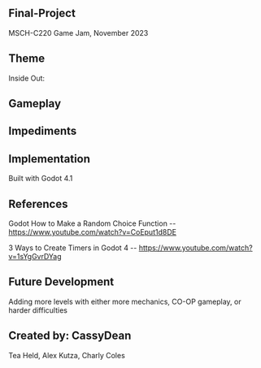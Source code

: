 ## Final-Project
MSCH-C220 Game Jam, November 2023

## Theme
Inside Out: 
		
## Gameplay

## Impediments

## Implementation
Built with Godot 4.1

## References
Godot How to Make a Random Choice Function -- https://www.youtube.com/watch?v=CoEput1d8DE

3 Ways to Create Timers in Godot 4 -- https://www.youtube.com/watch?v=1sYgGvrDYag


## Future Development
Adding more levels with either more mechanics, CO-OP gameplay, or harder difficulties

## Created by: CassyDean
Tea Held, Alex Kutza, Charly Coles
